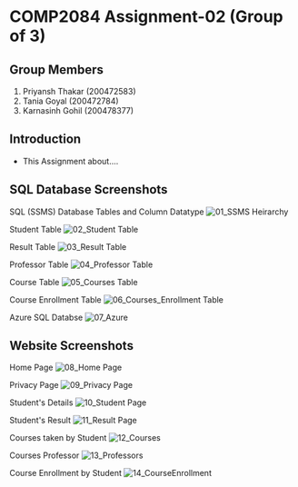 # COMP2084 Assignment-02 (Group of 3)

## Group Members

 1. Priyansh Thakar (200472583)
 2. Tania Goyal (200472784)
 3. Karnasinh Gohil (200478377)
 
 ## Introduction
 - This Assignment about....

## SQL Database Screenshots

SQL (SSMS) Database Tables and Column Datatype
![01_SSMS Heirarchy](https://user-images.githubusercontent.com/75551627/161448866-f3d5faa5-e4b8-4f82-ac6a-eff8ecbaadc1.JPG)

Student Table
![02_Student Table](https://user-images.githubusercontent.com/75551627/161448876-f6e57f92-97f9-42eb-a0e2-bf5377f6605c.JPG)

Result Table
![03_Result Table](https://user-images.githubusercontent.com/75551627/161448882-8ba33589-3819-4781-93e9-2531b47f4846.JPG)

Professor Table
![04_Professor Table](https://user-images.githubusercontent.com/75551627/161448886-ed07a823-0d5b-4dd0-9285-a16eef0644ab.JPG)

Course Table
![05_Courses Table](https://user-images.githubusercontent.com/75551627/161448890-5f63e25d-61b0-4e13-b765-724427be4a6e.JPG)

Course Enrollment Table
![06_Courses_Enrollment Table](https://user-images.githubusercontent.com/75551627/161448898-688c27fa-c842-4538-9298-57690029c3a4.JPG)

Azure SQL Databse
![07_Azure](https://user-images.githubusercontent.com/75551627/161448910-84a45f7f-81e3-4e48-bc7d-37b72bac15bc.JPG)

## Website Screenshots

Home Page
![08_Home Page](https://user-images.githubusercontent.com/75551627/161448938-e6d80bbb-6908-4505-83bd-2236a1181ef0.JPG)

Privacy Page
![09_Privacy Page](https://user-images.githubusercontent.com/75551627/161448948-ab6d04e2-45a9-4874-9de9-87542beac3ae.JPG)

Student's Details
![10_Student Page](https://user-images.githubusercontent.com/75551627/161448963-f8d883e6-a5ff-4043-a305-4edeac79e1ac.JPG)

Student's Result
![11_Result Page](https://user-images.githubusercontent.com/75551627/161448979-12185bdf-8375-491f-891f-bf25a0b0b127.JPG)

Courses taken by Student
![12_Courses](https://user-images.githubusercontent.com/75551627/161448987-719b9048-3516-4391-8e87-e6a1ee2f9065.JPG)

Courses Professor
![13_Professors](https://user-images.githubusercontent.com/75551627/161448995-20ded537-b576-4231-9ab9-3ef33dab356e.JPG)

Course Enrollment by Student
![14_CourseEnrollment](https://user-images.githubusercontent.com/75551627/161449007-14098c62-947b-49b4-aabb-9da5b2060e39.JPG)


























